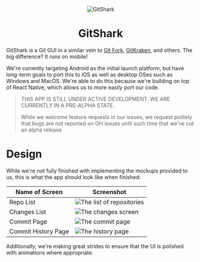 <p align="center">
    <img alt=GitShark logo" src="./promo/icon.png"/>
</p>
<h1 align="center">
  GitShark
</h1>

GitShark is a Git GUI in a similar vein to [Git Fork](https://git-fork.com/), [GitKraken](https://www.gitkraken.com/), and others. The big difference? It runs on mobile!

We're currently targeting Android as the initial launch platform, but have long-term goals to port this to iOS as well as desktop OSes such as Windows and MacOS. We're able to do this because we're building on top of React Native, which allows us to more easily port our code.

> THIS APP IS STILL UNDER ACTIVE DEVELOPMENT. WE ARE CURRENTLY IN A PRE-ALPHA STATE.
>
> While we welcome feature requests in our issues, we request politely that bugs are not reported on GH issues until such time that we've cut an alpha release

# Design

While we're not fully finished with implementing the mockups provided to us, this is what the app should look like when finished:

| Name of Screen      | Screenshot                                                   |
| ------------------- | ------------------------------------------------------------ |
| Repo List           | <img alt="The list of repositories" src="./promo/repositories.png"/> |
| Changes List        | <img alt="The changes screen" src="./promo/changes.png"/>    |
| Commit Page         | <img alt="The commit page" src="./promo/commit.png"/>        |
| Commit History Page | <img alt="The history page" src="./promo/history.png"/>      |


Additionally, we're making great strides to ensure that the UI is polished with animations where appropriate.

